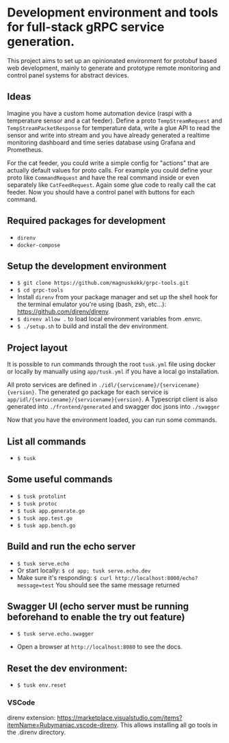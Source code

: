 # Development environment and tools for full-stack gRPC service generation.

This project aims to set up an opinionated environment for protobuf based web development, mainly to generate and prototype remote monitoring and control panel systems for abstract devices.

## Ideas

Imagine you have a custom home automation device (raspi with a temperature sensor and a cat feeder). Define a proto `TempStreamRequest` and `TempStreamPacketResponse` for temperature data, write a glue API to read the sensor and write into stream and you have already generated a realtime monitoring dashboard and time series database using Grafana and Prometheus.

For the cat feeder, you could write a simple config for "actions" that are actually default values for proto calls. For example you could define your proto like `CommandRequest` and have the real command inside or even separately like `CatFeedRequest`. Again some glue code to really call the cat feeder. Now you should have a control panel with buttons for each command.

## Required packages for development
* `direnv`
* `docker-compose`

## Setup the development environment
* `$ git clone https://github.com/magnuskokk/grpc-tools.git`
* `$ cd grpc-tools`
* Install `direnv` from your package manager and set up the shell hook for the terminal emulator you're using (bash, zsh, etc...): https://github.com/direnv/direnv.
* `$ direnv allow .` to load local environment variables from .envrc.
* `$ ./setup.sh` to build and install the dev environment.

## Project layout
It is possible to run commands through the root `tusk.yml` file using docker or locally by manually using `app/tusk.yml` if you have a local go installation.

All proto services are defined in `./idl/{servicename}/{servicename}{version}`. The generated go package for each service is `app/idl/{servicename}/{servicename}{version}`. A Typescript client is also generated into `./frontend/generated` and swagger doc jsons into `./swagger`

Now that you have the environment loaded, you can run some commands.

## List all commands
* `$ tusk`

## Some useful commands
* `$ tusk protolint`
* `$ tusk protoc`
* `$ tusk app.generate.go`
* `$ tusk app.test.go`
* `$ tusk app.bench.go`

## Build and run the echo server
* `$ tusk serve.echo`
* Or start locally: `$ cd app; tusk serve.echo.dev`
* Make sure it's responding: `$ curl http://localhost:8000/echo?message=test` You should see the same message returned

## Swagger UI (echo server must be running beforehand to enable the try out feature)
* `$ tusk serve.echo.swagger`

* Open a browser at `http://localhost:8080` to see the docs.

## Reset the dev environment:
* `$ tusk env.reset`

### VSCode
direnv extension: https://marketplace.visualstudio.com/items?itemName=Rubymaniac.vscode-direnv. This allows installing all go tools in the .direnv directory.

